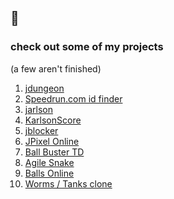 ## 🐸

### check out some of my projects 
(a few aren't finished)
<ol>
  <li><a href="https://jannik323.itch.io/jdungeon"> jdungeon</a></li>
  <li><a href="https://jannik323.github.io/src_category_id_finder/"> Speedrun.com id finder</a></li>
  <li><a href="https://jannik323.itch.io/jarlson"> jarlson</a></li>
    <li><a href="https://jannik323.github.io/KarlsonScore"> KarlsonScore</a></li>
  <li><a href="https://jannik323.itch.io/jblocker"> jblocker</a></li>
  <li><a href="https://jpixel-online.herokuapp.com/"> JPixel Online</a></li>
  <li><a href="https://jannik323.itch.io/ball-buster-td">Ball Buster TD</a></li>
  <li><a href="https://jannik323.itch.io/agile-snake"> Agile Snake</a></li>
  <li><a href="https://janniktests.herokuapp.com/"> Balls Online</a></li>
  <li><a href="https://jannik323.github.io/worms-maybe/"> Worms / Tanks clone </a></li>

</ol>
